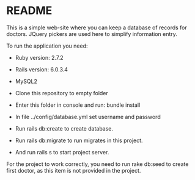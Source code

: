 # README

This is a simple web-site where you can keep a database of records for doctors. JQuery pickers are used here to simplify information entry.

To run the application you need:

* Ruby version: 2.7.2

* Rails version: 6.0.3.4

* MySQL2

* Clone this repository to empty folder

* Enter this folder in console and run: bundle install

* In file ../config/database.yml set username and password

* Run rails db:create to create database.

* Run rails db:migrate to run migrates in this project.

* And run rails s to start project server.


For the project to work correctly, you need to run rake db:seed to create first doctor, as this item is not provided in the project.
